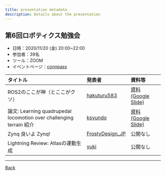 ```yaml
---
title: presentation metadata
description: Details about the presentation
---
```


<link rel="shortcut icon" type="image/x-icon" href="/favicon.ico?">

## 第6回ロボティクス勉強会

- 日時：2020/11/20 (金) 20:00~22:00
- 参加者：39名
- ツール：ZOOM
- イベントページ：[connpass](https://robosemi.connpass.com/event/193446/)

| タイトル | 発表者 | 資料等 |
| :--- | :--- | :--- |
| ROS2のここが神（とここがクソ） | [hakuturu583](https://connpass.com/user/hakuturu583/) | [資料 (Google Slide)](https://docs.google.com/presentation/d/e/2PACX-1vTwPY54_x34NnRu34shcuT1IoclHoP2_DO6gavdKgf7xuVVHns5cwQRuRjwZhnhcsQ2hIF7zHWyQ8wA/pub?start=false&loop=false&delayms=3000) |
| 論文: Learning quadrupedal locomotion over challenging terrain 紹介 | [ksyundo](https://connpass.com/user/nekokoneko_mode/) | [資料 (Google Slide)](https://docs.google.com/presentation/d/1q44sCpLOSO43dTfb4x6m9Q1dMO-DKdJMYiVsEt8s_PI/edit?usp=sharing) |
| Zynq 良いよ Zynq! | [FrostyDesign_JP](https://connpass.com/user/FrostyDesign_JP/) | 公開なし |
| Lightning Review: Atlasの運動生成 | [yuki](https://connpass.com/user/blessingyuki/) |  公開なし |

- - -
[Back](../../archive.md)
